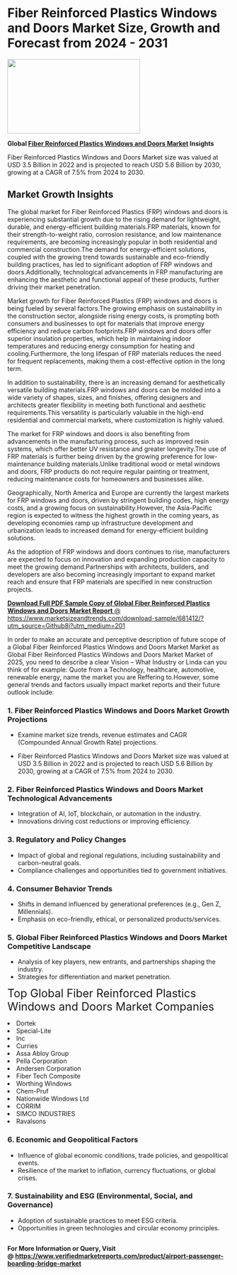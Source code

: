 <H1>Fiber Reinforced Plastics Windows and Doors Market Size, Growth and Forecast from 2024 - 2031</H1><img class="aligncenter size-medium wp-image-584254" src="https://thirdeyenews.in/wp-content/uploads/2024/09/Global-Market-Research-300x168.jpeg" alt="" width="300" height="168" /><p><strong>Global&nbsp;<a href="https://www.marketsizeandtrends.com/download-sample/681412/?utm_source=Github8j?utm_medium=201">Fiber Reinforced Plastics Windows and Doors Market</a> Insights</strong></p><p>Fiber Reinforced Plastics Windows and Doors Market size was valued at USD 3.5 Billion in 2022 and is projected to reach USD 5.6 Billion by 2030, growing at a CAGR of 7.5% from 2024 to 2030.</p><p><h2>Market Growth Insights</h2> <p>The global market for Fiber Reinforced Plastics (FRP) windows and doors is experiencing substantial growth due to the rising demand for lightweight, durable, and energy-efficient building materials.FRP materials, known for their strength-to-weight ratio, corrosion resistance, and low maintenance requirements, are becoming increasingly popular in both residential and commercial construction.The demand for energy-efficient solutions, coupled with the growing trend towards sustainable and eco-friendly building practices, has led to significant adoption of FRP windows and doors.Additionally, technological advancements in FRP manufacturing are enhancing the aesthetic and functional appeal of these products, further driving their market penetration.</p> <p><a href="#"></a></p> <p>Market growth for Fiber Reinforced Plastics (FRP) windows and doors is being fueled by several factors.The growing emphasis on sustainability in the construction sector, alongside rising energy costs, is prompting both consumers and businesses to opt for materials that improve energy efficiency and reduce carbon footprints.FRP windows and doors offer superior insulation properties, which help in maintaining indoor temperatures and reducing energy consumption for heating and cooling.Furthermore, the long lifespan of FRP materials reduces the need for frequent replacements, making them a cost-effective option in the long term.</p> <p>In addition to sustainability, there is an increasing demand for aesthetically versatile building materials.FRP windows and doors can be molded into a wide variety of shapes, sizes, and finishes, offering designers and architects greater flexibility in meeting both functional and aesthetic requirements.This versatility is particularly valuable in the high-end residential and commercial markets, where customization is highly valued.</p> <p>The market for FRP windows and doors is also benefiting from advancements in the manufacturing process, such as improved resin systems, which offer better UV resistance and greater longevity.The use of FRP materials is further being driven by the growing preference for low-maintenance building materials.Unlike traditional wood or metal windows and doors, FRP products do not require regular painting or treatment, reducing maintenance costs for homeowners and businesses alike.</p> <p>Geographically, North America and Europe are currently the largest markets for FRP windows and doors, driven by stringent building codes, high energy costs, and a growing focus on sustainability.However, the Asia-Pacific region is expected to witness the highest growth in the coming years, as developing economies ramp up infrastructure development and urbanization leads to increased demand for energy-efficient building solutions.</p> <p>As the adoption of FRP windows and doors continues to rise, manufacturers are expected to focus on innovation and expanding production capacity to meet the growing demand.Partnerships with architects, builders, and developers are also becoming increasingly important to expand market reach and ensure that FRP materials are specified in new construction projects.</p> <p><a href="#"></p><p><span class=""><strong>Download Full PDF Sample Copy of Global Fiber Reinforced Plastics Windows and Doors Market Report</strong> @ <a href="https://www.marketsizeandtrends.com/download-sample/681412/?utm_source=Github8j?utm_medium=201" target="_blank">https://www.marketsizeandtrends.com/download-sample/681412/?utm_source=Github8j?utm_medium=201</a></span></p><p>In order to make an accurate and perceptive description of future scope of a Global&nbsp;Fiber Reinforced Plastics Windows and Doors Market Market as Global&nbsp;Fiber Reinforced Plastics Windows and Doors Market Market of 2025, you need to describe a clear Vision &ndash; What Industry or Linda can you think of for example: Quote from a Technology, healthcare, automotive, renewable energy, name the market you are Reffering to.However, some general trends and factors usually impact market reports and their future outlook include:</p><h3>1.&nbsp;<strong>Fiber Reinforced Plastics Windows and Doors Market Growth Projections</strong></h3><ul><li>Examine market size trends, revenue estimates and CAGR (Compounded Annual Growth Rate) projections.</li><li><p>Fiber Reinforced Plastics Windows and Doors Market size was valued at USD 3.5 Billion in 2022 and is projected to reach USD 5.6 Billion by 2030, growing at a CAGR of 7.5% from 2024 to 2030.</p></li></ul><h3>2.&nbsp;<strong>Fiber Reinforced Plastics Windows and Doors Market Technological Advancements</strong></h3><ul><li>Integration of AI, IoT, blockchain, or automation in the industry.</li><li>Innovations driving cost reductions or improving efficiency.</li></ul><h3>3.&nbsp;<strong>Regulatory and Policy Changes</strong></h3><ul><li>Impact of global and regional regulations, including sustainability and carbon-neutral goals.</li><li>Compliance challenges and opportunities tied to government initiatives.</li></ul><h3>4.&nbsp;<strong>Consumer Behavior Trends</strong></h3><ul><li>Shifts in demand influenced by generational preferences (e.g., Gen Z, Millennials).</li><li>Emphasis on eco-friendly, ethical, or personalized products/services.</li></ul><h3>5.&nbsp;<strong>Global Fiber Reinforced Plastics Windows and Doors Market Competitive Landscape</strong></h3><ul><li>Analysis of key players, new entrants, and partnerships shaping the industry.</li><li>Strategies for differentiation and market penetration.</li></ul><p data-pm-slice="1 1 []"><span style="color: inherit; font-family: inherit; font-size: 25px;">Top Global Fiber Reinforced Plastics Windows and Doors Market Companies</span></p><div class="" data-test-id=""><p><li>Dortek</li><li> Special-Lite</li><li> Inc</li><li> Curries</li><li> Assa Abloy Group</li><li> Pella Corporation</li><li> Andersen Corporation</li><li> Fiber Tech Composite</li><li> Worthing Windows</li><li> Chem-Pruf</li><li> Nationwide Windows Ltd</li><li> CORRIM</li><li> SIMCO INDUSTRIES</li><li> Ravalsons</li></p></div><h3>6.&nbsp;<strong>Economic and Geopolitical Factors</strong></h3><ul><li>Influence of global economic conditions, trade policies, and geopolitical events.</li><li>Resilience of the market to inflation, currency fluctuations, or global crises.</li></ul><h3>7.&nbsp;<strong>Sustainability and ESG (Environmental, Social, and Governance)</strong></h3><ul><li>Adoption of sustainable practices to meet ESG criteria.</li><li>Opportunities in green technologies and circular economy principles.</li></ul><h2><strong style="font-size: 14px;">For More Information or Query, Visit @&nbsp;</strong><a style="background-color: #ffffff; font-size: 14px;" href="https://www.marketsizeandtrends.com/report/fiber-reinforced-plastics-windows-and-doors-market/" target="_blank">https://www.verifiedmarketreports.com/product/airport-passenger-boarding-bridge-market</a></h2>